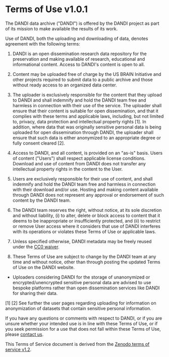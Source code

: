 # Terms of Use v1.0.1

The DANDI data archive ("DANDI") is offered by the DANDI project as part of its
mission to make available the results of its work.

Use of DANDI, both the uploading and downloading of data, denotes agreement with
the following terms:

1. DANDI is an open dissemination research data repository for the preservation
   and making available of research, educational and informational content. Access
   to DANDI's content is open to all.

1. Content may be uploaded free of charge by the US BRAIN Initiative and other
   projects required to submit data to a public archive and those without ready
   access to an organized data center.

1. The uploader is exclusively responsible for the content that they upload to
   DANDI and shall indemnify and hold the DANDI team free and harmless in
   connection with their use of the service. The uploader shall ensure that their
   content is suitable for open dissemination, and that it complies with these
   terms and applicable laws, including, but not limited to, privacy, data
   protection and intellectual property rights [1]. In addition, where data that
   was originally sensitive personal data is being uploaded for open dissemination
   through DANDI, the uploader shall ensure that such data is either anonymized
   to an appropriate degree or fully consent cleared [2].

1. Access to DANDI, and all content, is provided on an "as-is" basis. Users of
   content ("Users") shall respect applicable license conditions. Download and
   use of content from DANDI does not transfer any intellectual property rights
   in the content to the User.

1. Users are exclusively responsible for their use of content, and shall indemnify
   and hold the DANDI team free and harmless in connection with their download
   and/or use. Hosting and making content available through DANDI does not
   represent any approval or endorsement of such content by the DANDI team.

1. The DANDI team reserves the right, without notice, at its sole discretion and
   without liability, (i) to alter, delete or block access to content that it
   deems to be inappropriate or insufficiently protected, and (ii) to restrict
   or remove User access where it considers that use of DANDI interferes with
   its operations or violates these Terms of Use or applicable laws.

1. Unless specified otherwise, DANDI metadata may be freely reused under the
   [CC0 waiver](https://creativecommons.org/publicdomain/zero/1.0/).

1. These Terms of Use are subject to change by the DANDI team at any time and
   without notice, other than through posting the updated Terms of Use on the
   DANDI website.

* Uploaders considering DANDI for the storage of unanonymized or encrypted/unencrypted
  sensitive personal data are advised to use bespoke platforms rather than open
  dissemination services like DANDI for sharing their data.

[1] [2] See further the user pages regarding uploading for information on anonymization
of datasets that contain sensitive personal information.

If you have any questions or comments with respect to DANDI, or if you are unsure
whether your intended use is in line with these Terms of Use, or if you seek
permission for a use that does not fall within these Terms of Use, please [contact
us](https://github.com/dandi/helpdesk/issues/new/choose).

This Terms of Service document is derived from the [Zenodo terms of service v1.2](https://zenodo.org/record/3896780).
